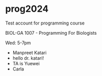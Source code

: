 # prog2024

Test account for programming course

BIOL-GA 1007 - Programming For Biologists

Wed: 5-7pm

- Manpreet Katari
- hello dr. katari!
- TA is Yuewei
- Carla
